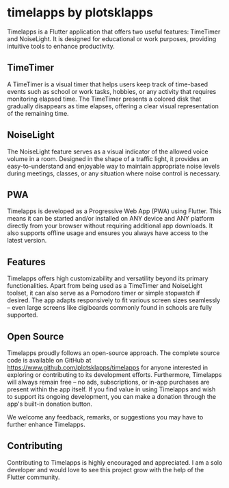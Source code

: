 # timelapps by plotsklapps

Timelapps is a Flutter application that offers two useful features:
TimeTimer and NoiseLight.
It is designed for educational or work purposes, providing intuitive tools
to enhance productivity.

## TimeTimer

A TimeTimer is a visual timer that helps users keep track of time-based events
such as school or work tasks, hobbies, or any activity that requires monitoring
elapsed time. The TimeTimer presents a colored disk that gradually disappears
as time elapses, offering a clear visual representation of the remaining time.

## NoiseLight

The NoiseLight feature serves as a visual indicator of the allowed voice volume
in a room. Designed in the shape of a traffic light, it provides an
easy-to-understand and enjoyable way to maintain appropriate noise levels
during meetings, classes, or any situation where noise control is necessary.

## PWA

Timelapps is developed as a Progressive Web App (PWA) using Flutter.
This means it can be started and/or installed on ANY device and ANY platform
directly from your browser without requiring additional app downloads. It also
supports offline usage and ensures you always have access to the latest version.

## Features

Timelapps offers high customizability and versatility beyond its primary
functionalities. Apart from being used as a TimeTimer and NoiseLight toolset,
it can also serve as a Pomodoro timer or simple stopwatch if desired.
The app adapts responsively to fit various screen sizes seamlessly – even
large screens like digiboards commonly found in schools are fully supported.

## Open Source

Timelapps proudly follows an open-source approach. The complete source code
is available on GitHub at https://www.github.com/plotsklapps/timelapps for
anyone interested in exploring or contributing to its development efforts.
Furthermore, Timelapps will always remain free – no ads, subscriptions, or
in-app purchases are present within the app itself.
If you find value in using Timelapps and wish to support its ongoing
development, you can make a donation through the app's built-in donation button.

We welcome any feedback, remarks, or suggestions you may have to further
enhance Timelapps.

## Contributing

Contributing to Timelapps is highly encouraged and appreciated. I am a
solo developer and would love to see this project grow with the help of
the Flutter community.

